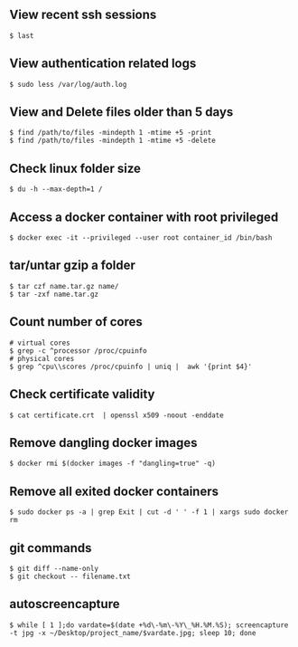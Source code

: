 ## View recent ssh sessions
```
$ last
```
## View authentication related logs
```
$ sudo less /var/log/auth.log
```
## View and Delete files older than 5 days
```
$ find /path/to/files -mindepth 1 -mtime +5 -print
$ find /path/to/files -mindepth 1 -mtime +5 -delete
```
## Check linux folder size
```
$ du -h --max-depth=1 /
```
## Access a docker container with root privileged
```
$ docker exec -it --privileged --user root container_id /bin/bash
```
## tar/untar gzip a folder
```
$ tar czf name.tar.gz name/
$ tar -zxf name.tar.gz
```
## Count number of cores
```
# virtual cores
$ grep -c ^processor /proc/cpuinfo
# physical cores
$ grep ^cpu\\scores /proc/cpuinfo | uniq |  awk '{print $4}' 
```
## Check certificate validity
```
$ cat certificate.crt  | openssl x509 -noout -enddate
```
## Remove dangling docker images
```
$ docker rmi $(docker images -f "dangling=true" -q)
```
## Remove all exited docker containers
```
$ sudo docker ps -a | grep Exit | cut -d ' ' -f 1 | xargs sudo docker rm
```
## git commands
```
$ git diff --name-only
$ git checkout -- filename.txt
```
## autoscreencapture
```
$ while [ 1 ];do vardate=$(date +%d\-%m\-%Y\_%H.%M.%S); screencapture -t jpg -x ~/Desktop/project_name/$vardate.jpg; sleep 10; done
```